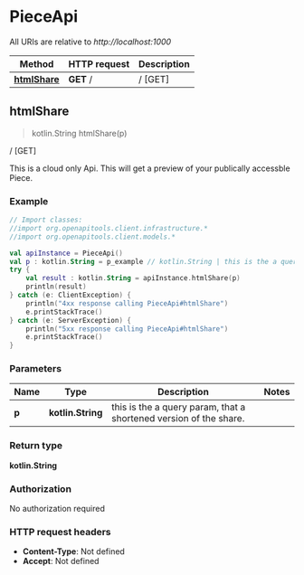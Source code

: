 # PieceApi

All URIs are relative to *http://localhost:1000*

Method | HTTP request | Description
------------- | ------------- | -------------
[**htmlShare**](PieceApi#htmlShare) | **GET** / | / [GET]


<a id="htmlShare"></a>
## **htmlShare**
> kotlin.String htmlShare(p)

/ [GET]

This is a cloud only Api. This will get a preview of your publically accessble Piece.

### Example
```kotlin
// Import classes:
//import org.openapitools.client.infrastructure.*
//import org.openapitools.client.models.*

val apiInstance = PieceApi()
val p : kotlin.String = p_example // kotlin.String | this is the a query param, that a shortened version of the share.
try {
    val result : kotlin.String = apiInstance.htmlShare(p)
    println(result)
} catch (e: ClientException) {
    println("4xx response calling PieceApi#htmlShare")
    e.printStackTrace()
} catch (e: ServerException) {
    println("5xx response calling PieceApi#htmlShare")
    e.printStackTrace()
}
```

### Parameters

Name | Type | Description  | Notes
------------- | ------------- | ------------- | -------------
 **p** | **kotlin.String**| this is the a query param, that a shortened version of the share. |

### Return type

**kotlin.String**

### Authorization

No authorization required

### HTTP request headers

 - **Content-Type**: Not defined
 - **Accept**: Not defined

